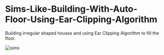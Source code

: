 # Sims-Like-Building-With-Auto-Floor-Using-Ear-Clipping-Algorithm

Building irregular shaped houses and using Ear Clipping Algorithm to fill the floor.


![sims](https://user-images.githubusercontent.com/68538394/160235150-d4a63ef1-0dc1-44f3-ac59-feb1102f836e.gif)
